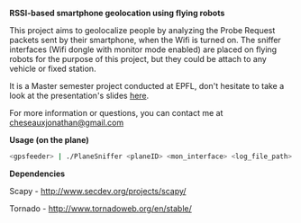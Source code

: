 <b>RSSI-based smartphone geolocation using flying robots</b>

This project aims to geolocalize people by analyzing the Probe Request packets sent by their smartphone, when the Wifi is turned on. The sniffer interfaces (Wifi dongle with monitor mode enabled) are placed on flying robots for the purpose of this project, but they could be attach to any vehicle or fixed station.

It is a Master semester project conducted at EPFL, don't hesitate to take a look at the presentation's slides <a href="http://www.jonathancheseaux.ch/files/RSSI-Geolocation-slides.pdf">here</a>.

For more information or questions, you can contact me at cheseauxjonathan@gmail.com

<b>Usage (on the plane) </b>
```bash
<gpsfeeder> | ./PlaneSniffer <planeID> <mon_interface> <log_file_path>
```
<b>Dependencies</b>

Scapy - http://www.secdev.org/projects/scapy/

Tornado - http://www.tornadoweb.org/en/stable/
